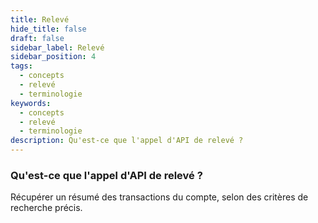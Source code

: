 ```yaml
---
title: Relevé
hide_title: false
draft: false
sidebar_label: Relevé
sidebar_position: 4
tags:
  - concepts
  - relevé
  - terminologie
keywords:
  - concepts
  - relevé
  - terminologie
description: Qu'est-ce que l'appel d'API de relevé ?
---
```


### Qu'est-ce que l'appel d'API de relevé ?

Récupérer un résumé des transactions du compte, selon des critères de recherche précis.
